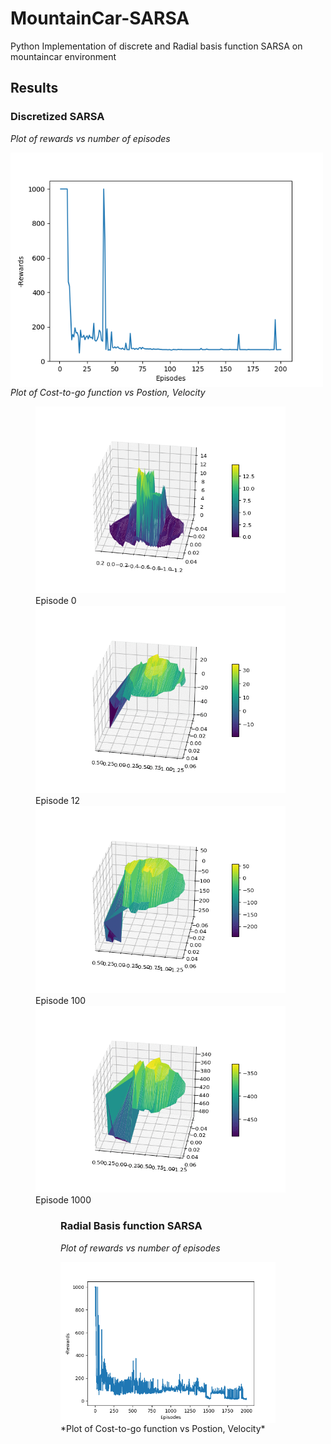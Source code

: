 # MountainCar-SARSA
Python Implementation of discrete and Radial basis function SARSA on mountaincar environment

## Results
### Discretized SARSA
*Plot of rewards vs number of episodes*


<img align="left" img src="images/Figure_1.png" width="500"> <br/><br/><br/><br/><br/><br/>





*Plot of Cost-to-go function vs Postion, Velocity*

<figure>
  <img src="images/animated_volcano0.gif" width="400"> 
  <figcaption> Episode 0 </figcaption>
  <img src="images/animated_volcano12.gif" width="400" >
  <figcaption> Episode 12 </figcaption> 
  <img src="images/animated_volcano104.gif" width="400">
  <figcaption> Episode 100 </figcaption>
  <img src="images/animated_volcano.gif" width="400">
  <figcaption> Episode 1000 </figcaption>
<figure>

### Radial Basis function SARSA
*Plot of rewards vs number of episodes*

<img align="left" img src="images/Figure_2.png" width="400"> 






\*Plot of Cost-to-go function vs Postion, Velocity*
